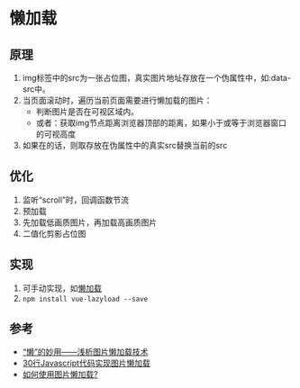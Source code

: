 # 懒加载

## 原理
1. img标签中的src为一张占位图，真实图片地址存放在一个伪属性中，如:data-src中。  
2. 当页面滚动时，遍历当前页面需要进行懒加载的图片：
   - 判断图片是否在可视区域内。  
   - 或者：获取img节点距离浏览器顶部的距离，如果小于或等于浏览器窗口的可视高度  
3. 如果在的话，则取存放在伪属性中的真实src替换当前的src

## 优化
1. 监听“scroll”时，回调函数节流
2. 预加载
3. 先加载低画质图片，再加载高画质图片
4. 二值化剪影占位图

## 实现
1. 可手动实现，如[懒加载](https://github.com/soitwater/JavaScriptFoundation/blob/master/Demo/%E6%87%92%E5%8A%A0%E8%BD%BD.html)
2. `npm install vue-lazyload --save`

## 参考
- [“懒”的妙用——浅析图片懒加载技术](https://blog.csdn.net/vhwfr2u02q/article/details/80971306)
- [30行Javascript代码实现图片懒加载](https://www.imooc.com/article/46302)
- [如何使用图片懒加载?](https://www.jianshu.com/p/cac4d5307cde)